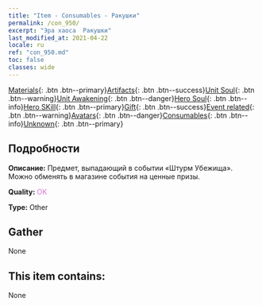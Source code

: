 ```yaml
---
title: "Item - Consumables - Ракушки"
permalink: /con_950/
excerpt: "Эра хаоса  Ракушки"
last_modified_at: 2021-04-22
locale: ru
ref: "con_950.md"
toc: false
classes: wide
---
```

 [Materials](/ItemsRU/){: .btn .btn--primary}[Artifacts](/ItemsRU/Artifacts/){: .btn .btn--success}[Unit Soul](/ItemsRU/UnitSoul/){: .btn .btn--warning}[Unit Awakening](/ItemsRU/UnitAwakening/){: .btn .btn--danger}[Hero Soul](/ItemsRU/HeroSoul/){: .btn .btn--info}[Hero SKill](/ItemsRU/HeroSkill/){: .btn .btn--primary}[Gift](/ItemsRU/Gift/){: .btn .btn--success}[Event related](/ItemsRU/Events/){: .btn .btn--warning}[Avatars](/ItemsRU/Avatars/){: .btn .btn--danger}[Consumables](/ItemsRU/Consumables/){: .btn .btn--info}[Unknown](/ItemsRU/Unknown/){: .btn .btn--primary}

## Подробности
 **Описание:** Предмет, выпадающий в событии «Штурм Убежища». Можно обменять в магазине события на ценные призы.

 **Quality:** <span style="color: #DA70D6">OK</span>

 **Type:** Other

## Gather

  None

## This item contains:

  None

